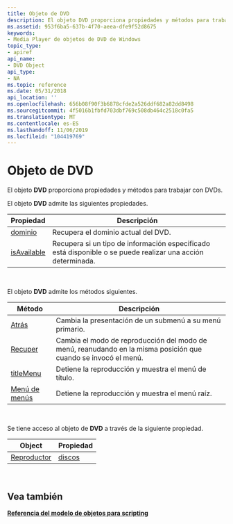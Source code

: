 ```yaml
---
title: Objeto de DVD
description: El objeto DVD proporciona propiedades y métodos para trabajar con DVDs.
ms.assetid: 953f6ba5-637b-4f70-aeea-dfe9f52d8675
keywords:
- Media Player de objetos de DVD de Windows
topic_type:
- apiref
api_name:
- DVD Object
api_type:
- NA
ms.topic: reference
ms.date: 05/31/2018
api_location: ''
ms.openlocfilehash: 656b08f90f3b6878cfde2a526ddf682a82dd8498
ms.sourcegitcommit: 4f5016b1fbfd703dbf769c508db464c2518c0fa5
ms.translationtype: MT
ms.contentlocale: es-ES
ms.lasthandoff: 11/06/2019
ms.locfileid: "104419769"
---
```

# <a name="dvd-object"></a>Objeto de DVD

El objeto **DVD** proporciona propiedades y métodos para trabajar con DVDs.

El objeto **DVD** admite las siguientes propiedades.



| Propiedad                           | Descripción                                                                                        |
|------------------------------------|----------------------------------------------------------------------------------------------------|
| [dominio](dvd-domain.md)           | Recupera el dominio actual del DVD.                                                           |
| [isAvailable](dvd-isavailable.md) | Recupera si un tipo de información especificado está disponible o se puede realizar una acción determinada. |



 

El objeto **DVD** admite los métodos siguientes.



| Método                         | Descripción                                                                                          |
|--------------------------------|------------------------------------------------------------------------------------------------------|
| [Atrás](dvd-back.md)           | Cambia la presentación de un submenú a su menú primario.                                               |
| [Recuper](dvd-resume.md)       | Cambia el modo de reproducción del modo de menú, reanudando en la misma posición que cuando se invocó el menú. |
| [titleMenu](dvd-titlemenu.md) | Detiene la reproducción y muestra el menú de título.                                                          |
| [Menú de menús](dvd-topmenu.md)     | Detiene la reproducción y muestra el menú raíz.                                                           |



 

Se tiene acceso al objeto de **DVD** a través de la siguiente propiedad.



| Object                      | Propiedad              |
|-----------------------------|-----------------------|
| [Reproductor](player-object.md) | [discos](player-dvd.md) |



 

## <a name="see-also"></a>Vea también

<dl> <dt>

[**Referencia del modelo de objetos para scripting**](object-model-reference-for-scripting.md)
</dt> </dl>

 

 




